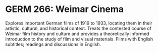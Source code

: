 # GERM 266: Weimar Cinema

Explores important German films of 1919 to 1933, locating them in their artistic, cultural, and historical context. Treats the contested course of Weimar film history and culture and provides a theoretically informed introduction to the study of film and visual materials. Films with English subtitles; readings and discussions in English.
